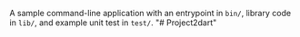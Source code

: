 A sample command-line application with an entrypoint in `bin/`, library code
in `lib/`, and example unit test in `test/`.
"# Project2dart" 

